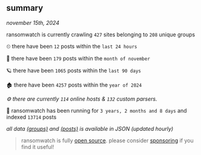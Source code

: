 
## summary
_november 15th, 2024_

ransomwatch is currently crawling `427` sites belonging to `208` unique groups

⏲ there have been `12` posts within the `last 24 hours`

🦈 there have been `179` posts within the `month of november`

🪐 there have been `1065` posts within the `last 90 days`

🏚 there have been `4257` posts within the `year of 2024`

_⚙️ there are currently `114` online hosts & `132` custom parsers._

🦕 ransomwatch has been running for `3 years, 2 months and 8 days` and indexed `13714` posts

_all data  [(groups)](http://ransomwhat.telemetry.ltd/groups) and [(posts)](http://ransomwhat.telemetry.ltd/posts) is available in JSON (updated hourly)_

> ransomwatch is fully [open source](https://github.com/joshhighet/ransomwatch#ransomwatch--). please consider [sponsoring](https://github.com/sponsors/joshhighet) if you find it useful!
